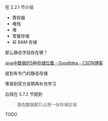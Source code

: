在 2.2.1 节介绍
* 寄存器
* 堆栈
* 堆
* 常量存储
* 非 RAM 存储

那么静态字段存在哪？

[java中数据的5种存储位置 - GoodIdea - CSDN博客](https://blog.csdn.net/qq_36838191/article/details/80248182)

提到有专门的静态存储

等查到官方说明再补充学习

后续在 5.7.2 节提到
> 静态数据都只占用一份存储区域


TODO